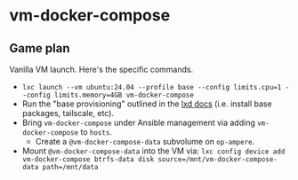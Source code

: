 # vm-docker-compose

## Game plan

Vanilla VM launch. Here's the specific commands.

- `lxc launch --vm ubuntu:24.04 --profile base --config limits.cpu=1 --config limits.memory=4GB vm-docker-compose`
- Run the "base provisioning" outlined in the [lxd docs](../lxd/README.md) (i.e.
  install base packages, tailscale, etc).
- Bring `vm-docker-compose` under Ansible management via adding
  `vm-docker-compose` to `hosts`.
  - Create a `@vm-docker-compose-data` subvolume on `op-ampere`.
- Mount `@vm-docker-compose-data` into the VM via: `lxc config device add vm-docker-compose btrfs-data disk source=/mnt/vm-docker-compose-data path=/mnt/data`
